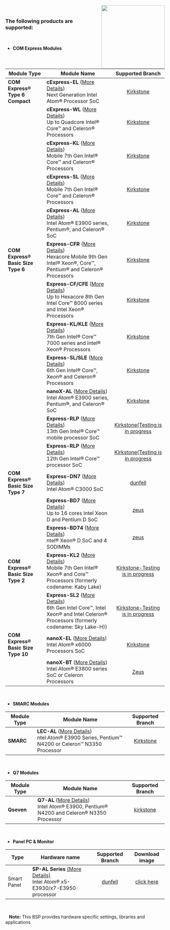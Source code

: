 <img src="https://www.linaro.org/assets/images/projects/yocto-project.png" width="200" align="right">

<br>

### The following products are supported:

<BR>

* **COM Express Modules**

| Module Type                        | Module Name                                                  | Supported Branch                                             |
| ---------------------------------- | ------------------------------------------------------------ | :------------------------------------------------------------: |
| **COM Express® Type 6 Compact**    | **cExpress-EL** ([More Details](https://www.adlinktech.com/Products/Computer_on_Modules/COMExpressType6Compact/cExpress-EL?lang=en))<BR>Next Generation Intel Atom® Processor SoC | [Kirkstone](https://github.com/ADLINK/meta-adlink-x86-64bit/tree/kirkstone) |
|                                    | **cExpress-WL** ([More Details](https://www.adlinktech.com/Products/Computer_on_Modules/COMExpressType6Compact/cExpress-WL?lang=en))<BR>Up to Quadcore Intel® Core™ and Celeron® Processors | [Kirkstone](https://github.com/ADLINK/meta-adlink-x86-64bit/tree/kirkstone) |
|                                    | **cExpress-KL** ([More Details](https://www.adlinktech.com/Products/Computer_on_Modules/COMExpressType6Compact/cExpress-KL?lang=en))<BR>Mobile 7th Gen Intel® Core™ and Celeron® Processors | [Kirkstone](https://github.com/ADLINK/meta-adlink-x86-64bit/tree/kirkstone) |
|                                    | **cExpress-SL** ([More Details](https://www.adlinktech.com/Products/Computer_on_Modules/COMExpressType6Compact/cExpress-SL?lang=en))<BR>Mobile 7th Gen Intel® Core™ and Celeron® Processors | [Kirkstone](https://github.com/ADLINK/meta-adlink-x86-64bit/tree/kirkstone) |
|                                    | **cExpress-AL** ([More Details](https://www.adlinktech.com/Products/Computer_on_Modules/COMExpressType6Compact/cExpress-AL?lang=en))<BR>Intel Atom® E3900 series, Pentium®, and Celeron® SoC | [Kirkstone](https://github.com/ADLINK/meta-adlink-x86-64bit/tree/kirkstone) |
| **COM Express® Basic Size Type 6** | **Express-CFR** ([More Details](https://www.adlinktech.com/Products/Computer_on_Modules/COMExpressType6/Express-CFR?lang=en))<BR>Hexacore Mobile 9th Gen Intel® Xeon®, Core™, Pentium® and Celeron® Processors | [Kirkstone](https://github.com/ADLINK/meta-adlink-x86-64bit/tree/kirkstone) |
|                                    | **Express-CF/CFE** ([More Details](https://www.adlinktech.com/Products/Computer_on_Modules/COMExpressType6/Express-CF_CFE?lang=en))<BR>Up to Hexacore 8th Gen Intel Core™ 8000 series and Intel Xeon® Processors | [Kirkstone](https://github.com/ADLINK/meta-adlink-x86-64bit/tree/kirkstone) |
|                                    | **Express-KL/KLE** ([More Details](https://www.adlinktech.com/Products/Computer_on_Modules/COMExpressType6/Express-KL_KLE?lang=en))<BR>7th Gen Intel® Core™ 7000 series and Intel® Xeon® Processors | [Kirkstone](https://github.com/ADLINK/meta-adlink-x86-64bit/tree/kirkstone) |
|                                    | **Express-SL/SLE** ([More Details](https://www.adlinktech.com/Products/Computer_on_Modules/COMExpressType6/Express-SL_SLE?lang=en))<BR>6th Gen Intel® Core™, Xeon® and Celeron® Processors | [Kirkstone](https://github.com/ADLINK/meta-adlink-x86-64bit/tree/kirkstone) |                                
|                                   | **nanoX-AL** ([More Details](https://www.adlinktech.com/Products/Computer_on_Modules/COMExpressType10/nanoX-AL?lang=en))<BR>Intel Atom® E3900 series, Pentium®, and Celeron® SoC | [Kirkstone](https://github.com/ADLINK/meta-adlink-x86-64bit/tree/kirkstone) |
|                                    | **Express-RLP** ([More Details](https://www.adlinktech.com/Products/Computer_on_Modules/COMExpressType6/Express-RLP?lang=en))<BR> 13th Gen Intel® Core™ mobile processor SoC | [Kirkstone(Testing is in progress](https://github.com/ADLINK/meta-adlink-x86-64bit/tree/kirkstone) |
|                                    | **Express-RLP** ([More Details](https://www.adlinktech.com/Products/Computer_on_Modules/COMExpressType6/Express-ADP?lang=en))<BR> 12th Gen Intel® Core™ processor  SoC | [Kirkstone(Testing is in progress](https://github.com/ADLINK/meta-adlink-x86-64bit/tree/kirkstone) |
| **COM Express® Basic Size Type 7** | **Express-DN7** ([More Details](https://www.adlinktech.com/Products/Computer_on_Modules/COMExpressType7/Express-DN7?lang=en))<BR>Intel Atom® C3000 SoC | [dunfell](https://github.com/ADLINK/meta-adlink-x86-64bit/tree/dunfell) |
|                                    | **Express-BD7** ([More Details](https://www.adlinktech.com/Products/Computer_on_Modules/COMExpressType7/Express-BD7?lang=en))<BR>Up to 16 cores Intel Xeon D and Pentium D SoC | [zeus](https://github.com/ADLINK/meta-adlink-x86-64bit/tree/zeus) |
|                                    | **Express-BD74** ([More Details](https://www.adlinktech.com/Products/Computer_on_Modules/COMExpressType7/Express-BD74?lang=en))<BR>ntel® Xeon® D SoC and 4 SODIMMs | [zeus](https://github.com/ADLINK/meta-adlink-x86-64bit/tree/zeus) |
| **COM Express® Basic Size Type 2** | **Express-KL2** ([More Details](https://www.adlinktech.com/Products/Computer_on_Modules/COMExpressType2/Express-KL2?lang=en))<BR>Mobile 7th Gen Intel® Xeon® and Core™ Processors (formerly codename: Kaby Lake) | [Kirkstone-Testing is in progress](https://github.com/ADLINK/meta-adlink-x86-64bit/tree/kirkstone) |
|                                    | **Express-SL2** ([More Details](https://www.adlinktech.com/Products/Computer_on_Modules/COMExpressType2/Express-SL2?lang=en))<BR> 6th Gen Intel Core™, Intel Xeon® and Intel Celeron® Processors (formerly codename: Sky Lake-H)) | [Kirkstone-Testing is in progress](https://github.com/ADLINK/meta-adlink-x86-64bit/tree/kirkstone) |
| **COM Express® Basic Size Type 10** | **nanoX-EL** ([More Details](https://www.adlinktech.com/Products/Computer_on_Modules/COMExpressType10/nanoX-EL?lang=en))<BR> Intel Atom® x6000 Processors SoC | [Kirkstone](https://github.com/ADLINK/meta-adlink-x86-64bit/tree/kirkstone) |
|                                     | **nanoX-BT** ([More Details](https://www.adlinktech.com/Products/Computer_on_Modules/COMExpressType10/nanoX-BT?lang=en))<BR> Intel Atom® E3800 series SoC or Celeron Processors | [Zeus](https://github.com/ADLINK/meta-adlink-x86-64bit/tree/zeus) |

<BR>

* **SMARC Modules**

| Module Type | Module Name                                                  | Supported Branch                                             |
| ----------- | ------------------------------------------------------------ | :------------------------------------------------------------: |
| **SMARC**   | **LEC-AL** ([More Details](https://www.adlinktech.com/Products/Computer_on_Modules/SMARC/LEC-AL?lang=en))<BR>ntel Atom® E3900 Series, Pentium™ N4200 or Celeron™ N3350 Processor | [Kirkstone](https://github.com/ADLINK/meta-adlink-x86-64bit/tree/kirkstone) |

<BR>

* **Q7 Modules**

| Module Type | Module Name                                                  | Supported Branch                                             |
| ----------- | ------------------------------------------------------------ | :------------------------------------------------------------: |
| **Qseven**  | **Q7-AL** ([More Details](https://www.adlinktech.com/Products/Computer_on_Modules/Qseven/Q7-AL?lang=en))<BR>Intel Atom® E3900, Pentium® N4200 and Celeron® N3350 Processor | [kirkstone](https://github.com/ADLINK/meta-adlink-x86-64bit/tree/kirkstone) |

<BR>

* **Panel PC & Monitor**

| Type        | Hardware name                                                | Supported Branch                                             | Download image |
| ----------- | ------------------------------------------------------------ | :----------------------------------------------------------: | :------------: |
| Smart Panel | **SP-AL Series** [(More Details)](https://www.adlinktech.com/Products/Panel_PCs_Monitors/SmartPanel/SP-AL_Series?lang=en)<BR>Intel Atom® x5-E3930/x7-E3950 processor | [dunfell](https://github.com/ADLINK/meta-adlink-x86-64bit/tree/dunfell) | [click here](https://hq0epm0west0us0storage.blob.core.windows.net/$web/public/SmartPanel/core-image-weston-intel-AL-64-20210504.zip) |



<BR>

&nbsp;&nbsp; **Note:** This BSP provides hardware specific settings, libraries and applications
<br>
<br>
